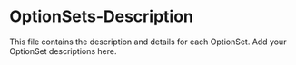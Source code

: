 # OptionSets-Description

This file contains the description and details for each OptionSet. Add your OptionSet descriptions here. 